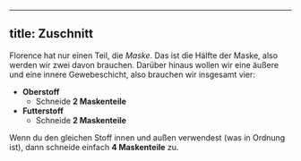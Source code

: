 ***

## title: Zuschnitt

Florence hat nur einen Teil, die *Maske*. Das ist die Hälfte der Maske, also werden wir zwei davon brauchen. Darüber hinaus wollen wir eine äußere und eine innere Gewebeschicht, also brauchen wir insgesamt vier:

*   **Oberstoff**
    *   Schneide **2 Maskenteile**
*   **Futterstoff**
    *   Schneide **2 Maskenteile**

Wenn du den gleichen Stoff innen und außen verwendest (was in Ordnung ist), dann schneide einfach **4 Maskenteile** zu.
